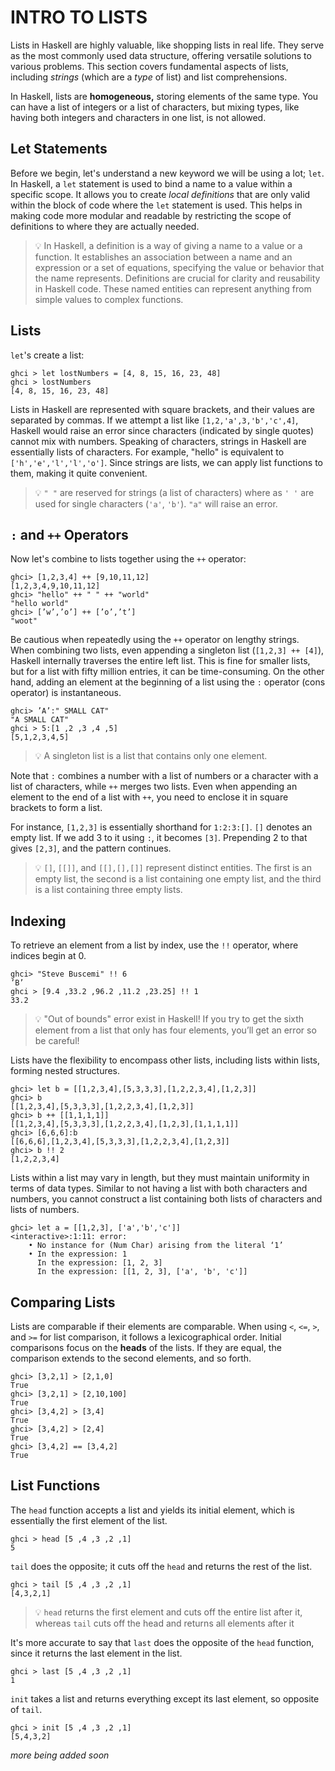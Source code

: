 # INTRO TO LISTS
Lists in Haskell are highly valuable, like shopping lists in real life. They serve as the most commonly used data structure, offering versatile solutions to various problems. This section covers fundamental aspects of lists, including *strings* (which are a *type* of list) and list comprehensions.

In Haskell, lists are **homogeneous,** storing elements of the same type. You can have a list of integers or a list of characters, but mixing types, like having both integers and characters in one list, is not allowed.

## Let Statements
Before we begin, let's understand a new keyword we will be using a lot; `let`. In Haskell, a `let` statement is used to bind a name to a value within a specific scope. It allows you to create *local definitions* that are only valid within the block of code where the `let` statement is used. This helps in making code more modular and readable by restricting the scope of definitions to where they are actually needed.

> 💡 In Haskell, a definition is a way of giving a name to a value or a function. It establishes an association between a name and an expression or a set of equations, specifying the value or behavior that the name represents. Definitions are crucial for clarity and reusability in Haskell code. These named entities can represent anything from simple values to complex functions.

## Lists
`let`'s create a list:
```
ghci > let lostNumbers = [4, 8, 15, 16, 23, 48] 
ghci > lostNumbers
[4, 8, 15, 16, 23, 48]
```
Lists in Haskell are represented with square brackets, and their values are separated by commas. If we attempt a list like `[1,2,'a',3,'b','c',4]`, Haskell would raise an error since characters (indicated by single quotes) cannot mix with numbers. Speaking of characters, strings in Haskell are essentially lists of characters. For example, "hello" is equivalent to `['h','e','l','l','o']`. Since strings are lists, we can apply list functions to them, making it quite convenient.

> 💡 `" "` are reserved for strings (a list of characters) where as `' '` are used for single characters (`'a'`, `'b'`). `"a"` will raise an error.

## `:` and `++` Operators

Now let's combine to lists together using the `++` operator:
```
ghci> [1,2,3,4] ++ [9,10,11,12] 
[1,2,3,4,9,10,11,12]
ghci> "hello" ++ " " ++ "world" 
"hello world"
ghci> [’w’,’o’] ++ [’o’,’t’] 
"woot"
```
Be cautious when repeatedly using the `++` operator on lengthy strings. When combining two lists, even appending a singleton list (`[1,2,3] ++ [4]`), Haskell internally traverses the entire left list. This is fine for smaller lists, but for a list with fifty million entries, it can be time-consuming. On the other hand, adding an element at the beginning of a list using the `:` operator (cons operator) is instantaneous.
```
ghci> ’A’:" SMALL CAT" 
"A SMALL CAT"
ghci > 5:[1 ,2 ,3 ,4 ,5] 
[5,1,2,3,4,5]
```
> 💡 A singleton list is a list that contains only one element.

Note that `:` combines a number with a list of numbers or a character with a list of characters, while `++` merges two lists. Even when appending an element to the end of a list with `++`, you need to enclose it in square brackets to form a list.

For instance, `[1,2,3]` is essentially shorthand for `1:2:3:[]`. `[]` denotes an empty list. If we add 3 to it using `:`, it becomes `[3]`. Prepending 2 to that gives `[2,3]`, and the pattern continues.
> 💡 `[]`, `[[]]`, and `[[],[],[]]` represent distinct entities. The first is an empty list, the second is a list containing one empty list, and the third is a list containing three empty lists.

## Indexing
To retrieve an element from a list by index, use the `!!` operator, where indices begin at 0.
```
ghci> "Steve Buscemi" !! 6
’B’
ghci > [9.4 ,33.2 ,96.2 ,11.2 ,23.25] !! 1
33.2
```
> 💡 "Out of bounds" error exist in Haskell! If you try to get the sixth element from a list that only has four elements, you’ll get an error so be careful!

Lists have the flexibility to encompass other lists, including lists within lists, forming nested structures.
```
ghci> let b = [[1,2,3,4],[5,3,3,3],[1,2,2,3,4],[1,2,3]] 
ghci> b
[[1,2,3,4],[5,3,3,3],[1,2,2,3,4],[1,2,3]] 
ghci> b ++ [[1,1,1,1]]
[[1,2,3,4],[5,3,3,3],[1,2,2,3,4],[1,2,3],[1,1,1,1]] 
ghci> [6,6,6]:b
[[6,6,6],[1,2,3,4],[5,3,3,3],[1,2,2,3,4],[1,2,3]] 
ghci> b !! 2
[1,2,2,3,4]
```
Lists within a list may vary in length, but they must maintain uniformity in terms of data types. Similar to not having a list with both characters and numbers, you cannot construct a list containing both lists of characters and lists of numbers.
```
ghci> let a = [[1,2,3], ['a','b','c']]
<interactive>:1:11: error:
    • No instance for (Num Char) arising from the literal ‘1’
    • In the expression: 1
      In the expression: [1, 2, 3]
      In the expression: [[1, 2, 3], ['a', 'b', 'c']]
```

## Comparing Lists
Lists are comparable if their elements are comparable. When using `<`, `<=`, `>`, and `>=` for list comparison, it follows a lexicographical order. Initial comparisons focus on the **heads** of the lists. If they are equal, the comparison extends to the second elements, and so forth.
```
ghci> [3,2,1] > [2,1,0] 
True
ghci> [3,2,1] > [2,10,100] 
True
ghci> [3,4,2] > [3,4] 
True
ghci> [3,4,2] > [2,4] 
True
ghci> [3,4,2] == [3,4,2] 
True
```
## List Functions
The `head` function accepts a list and yields its initial element, which is essentially the first element of the list.
```
ghci > head [5 ,4 ,3 ,2 ,1]
5
```
`tail` does the opposite; it cuts off the `head` and returns the rest of the list.
```
ghci > tail [5 ,4 ,3 ,2 ,1] 
[4,3,2,1]
```
> 💡 `head` returns the first element and cuts off the entire list after it, whereas `tail` cuts off the head and returns all elements after it

It's more accurate to say that `last` does the opposite of the `head` function, since it returns the last element in the list.
```
ghci > last [5 ,4 ,3 ,2 ,1]
1 
```
`init` takes a list and returns everything except its last element, so opposite of `tail`.
```
ghci > init [5 ,4 ,3 ,2 ,1] 
[5,4,3,2]
```

*more being added soon*